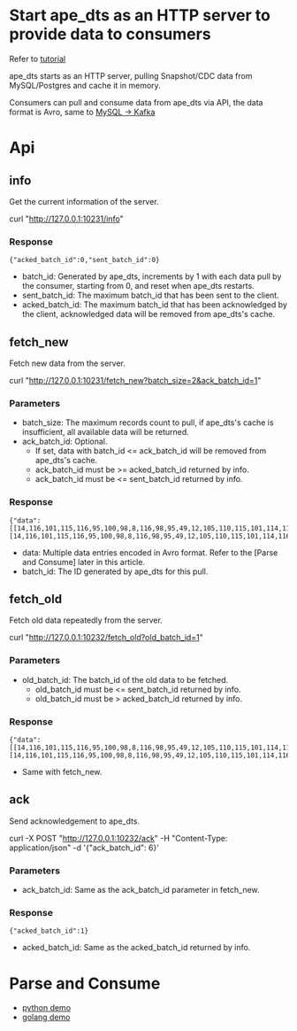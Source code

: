 # Start ape_dts as an HTTP server to provide data to consumers

Refer to [tutorial](/docs/en/tutorial/mysql_to_http_server_consumer.md)

ape_dts starts as an HTTP server, pulling Snapshot/CDC data from MySQL/Postgres and cache it in memory.

Consumers can pull and consume data from ape_dts via API, the data format is Avro, same to [MySQL -> Kafka](/docs/en/consumer/kafka_consumer.md)

# Api

## info
Get the current information of the server.

curl "http://127.0.0.1:10231/info"

### Response
```
{"acked_batch_id":0,"sent_batch_id":0}
```

- batch_id: Generated by ape_dts, increments by 1 with each data pull by the consumer, starting from 0, and reset when ape_dts restarts.
- sent_batch_id: The maximum batch_id that has been sent to the client.
- acked_batch_id: The maximum batch_id that has been acknowledged by the client, acknowledged data will be removed from ape_dts's cache.

## fetch_new
Fetch new data from the server.

curl "http://127.0.0.1:10231/fetch_new?batch_size=2&ack_batch_id=1"

### Parameters
- batch_size: The maximum records count to pull, if ape_dts's cache is insufficient, all available data will be returned.
- ack_batch_id: Optional.
    - If set, data with batch_id <= ack_batch_id will be removed from ape_dts's cache.
    - ack_batch_id must be >= acked_batch_id returned by info.
    - ack_batch_id must be <= sent_batch_id returned by info.

### Response

```
{"data":[[14,116,101,115,116,95,100,98,8,116,98,95,49,12,105,110,115,101,114,116,2,4,4,105,100,6,105,110,116,8,76,111,110,103,10,118,97,108,117,101,6,105,110,116,8,76,111,110,103,0,0,2,4,4,105,100,4,2,10,118,97,108,117,101,4,2,0,0],[14,116,101,115,116,95,100,98,8,116,98,95,49,12,105,110,115,101,114,116,2,4,4,105,100,6,105,110,116,8,76,111,110,103,10,118,97,108,117,101,6,105,110,116,8,76,111,110,103,0,0,2,4,4,105,100,4,4,10,118,97,108,117,101,4,4,0,0]],"batch_id":1}
```

- data: Multiple data entries encoded in Avro format. Refer to the [Parse and Consume] later in this article.
- batch_id: The ID generated by ape_dts for this pull.

## fetch_old

Fetch old data repeatedly from the server.

curl "http://127.0.0.1:10232/fetch_old?old_batch_id=1"

### Parameters

- old_batch_id: The batch_id of the old data to be fetched.
    - old_batch_id must be <= sent_batch_id returned by info.
    - old_batch_id must be > acked_batch_id returned by info.

### Response

```
{"data":[[14,116,101,115,116,95,100,98,8,116,98,95,49,12,105,110,115,101,114,116,2,4,4,105,100,6,105,110,116,8,76,111,110,103,10,118,97,108,117,101,6,105,110,116,8,76,111,110,103,0,0,2,4,4,105,100,4,2,10,118,97,108,117,101,4,2,0,0],[14,116,101,115,116,95,100,98,8,116,98,95,49,12,105,110,115,101,114,116,2,4,4,105,100,6,105,110,116,8,76,111,110,103,10,118,97,108,117,101,6,105,110,116,8,76,111,110,103,0,0,2,4,4,105,100,4,4,10,118,97,108,117,101,4,4,0,0]],"batch_id":1}
```

- Same with fetch_new.

## ack

Send acknowledgement to ape_dts.

curl -X POST "http://127.0.0.1:10232/ack" -H "Content-Type: application/json" -d '{"ack_batch_id": 6}'

### Parameters

- ack_batch_id: Same as the ack_batch_id parameter in fetch_new.

### Response
```
{"acked_batch_id":1}
```

- acked_batch_id: Same as the acked_batch_id returned by info.


# Parse and Consume

- [python demo](https://github.com/apecloud/cubetran_udf_python)
- [golang demo](https://github.com/apecloud/cubetran_udf_golang)